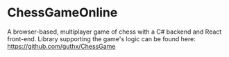 # ChessGameOnline
A browser-based, multiplayer game of chess with a C# backend and React front-end. 
Library supporting the game's logic can be found here: https://github.com/guthx/ChessGame
